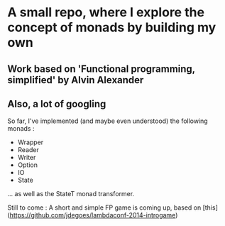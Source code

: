 # A small repo, where I explore the concept of monads by building my own

## Work based on 'Functional programming, simplified' by Alvin Alexander
## Also, a lot of googling

So far, I've implemented (and maybe even understood) the following monads :

* Wrapper
* Reader
* Writer
* Option
* IO
* State

...  as well as the StateT monad transformer.

Still to come : A short and simple FP game is coming up, based on [this]
(https://github.com/jdegoes/lambdaconf-2014-introgame)